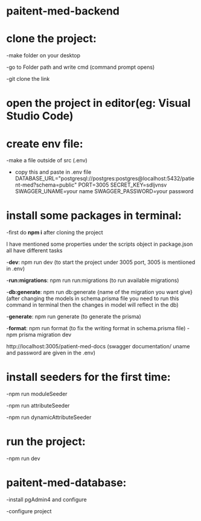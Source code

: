# paitent-med-backend

# clone the project:
   -make folder on your desktop
   
   -go to Folder path and write cmd (command prompt opens)
   
   -git clone the link
# open the project in editor(eg: Visual Studio Code)
   
# create env file:
-make a file outside of src (.env)

- copy this and paste in .env file
DATABASE_URL="postgresql://postgres:postgres@localhost:5432/patient-med?schema=public"
PORT=3005
SECRET_KEY=sdljvnsv
SWAGGER_UNAME=your name
SWAGGER_PASSWORD=your password

# install some packages in terminal:
-first do **npm i** after cloning the project

I have mentioned some properties under the scripts object in package.json all have different tasks

-**dev**: npm run dev (to start the project under 3005 port, 3005 is mentiioned in .env)

-**run:migrations**: npm run run:migrations (to run available migrations)

-**db:generate**: npm run db:generate {name of the  migration you want give} (after changing the models in schema.prisma file you need to run this command in terminal then the changes in model will reflect in the db)

-**generate**: npm run generate (to generate the prisma)

-**format**: npm run format (to fix the writing format in schema.prisma file)
-npm prisma migration dev


http://localhost:3005/patient-med-docs (swagger documentation/ uname and password are given in the .env)

# install seeders for the first time:
-npm run moduleSeeder

-npm run attributeSeeder

-npm run dynamicAttributeSeeder

# run the project:
-npm run dev

# paitent-med-database:
  -install pgAdmin4 and configure
  
  -configure project
  
